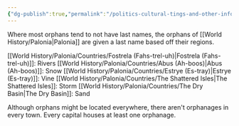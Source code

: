 ```yaml
---
{"dg-publish":true,"permalink":"/politics-cultural-tings-and-other-info/orphanages-and-orphans/"}
---
```


Where most orphans tend to not have last names, the orphans of [[World History/Palonia\|Palonia]] are given a last name based off their regions.


[[World History/Palonia/Countries/Fostrela (Fahs-trel-uh)\|Fostrela (Fahs-trel-uh)]]: Rivers
[[World History/Palonia/Countries/Abus (Ah-boos)\|Abus (Ah-boos)]]: Snow
[[World History/Palonia/Countries/Estrye (Es-tray)\|Estrye (Es-tray)]]: Vine
[[World History/Palonia/Countries/The Shattered Isles\|The Shattered Isles]]: Storm
[[World History/Palonia/Countries/The Dry Basin\|The Dry Basin]]: Sand

Although orphans might be located everywhere, there aren't orphanages in every town. Every capital houses at least one orphanage. 
